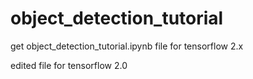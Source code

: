 # object_detection_tutorial
get object_detection_tutorial.ipynb  file for tensorflow 2.x


edited file for tensorflow 2.0

